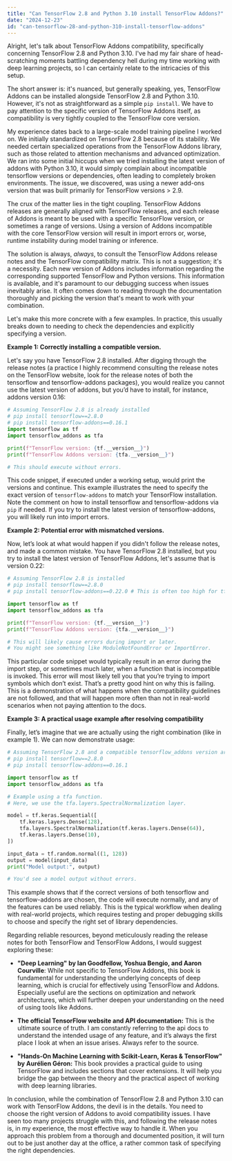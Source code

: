 ```yaml
---
title: "Can TensorFlow 2.8 and Python 3.10 install TensorFlow Addons?"
date: "2024-12-23"
id: "can-tensorflow-28-and-python-310-install-tensorflow-addons"
---
```


Alright, let's talk about TensorFlow Addons compatibility, specifically concerning TensorFlow 2.8 and Python 3.10. I've had my fair share of head-scratching moments battling dependency hell during my time working with deep learning projects, so I can certainly relate to the intricacies of this setup.

The short answer is: it's nuanced, but generally speaking, yes, TensorFlow Addons can be installed alongside TensorFlow 2.8 and Python 3.10. However, it's not as straightforward as a simple `pip install`. We have to pay attention to the specific version of TensorFlow Addons itself, as compatibility is very tightly coupled to the TensorFlow core version.

My experience dates back to a large-scale model training pipeline I worked on. We initially standardized on TensorFlow 2.8 because of its stability. We needed certain specialized operations from the TensorFlow Addons library, such as those related to attention mechanisms and advanced optimization. We ran into some initial hiccups when we tried installing the latest version of addons with Python 3.10, it would simply complain about incompatible tensorflow versions or dependencies, often leading to completely broken environments. The issue, we discovered, was using a newer add-ons version that was built primarily for TensorFlow versions > 2.9.

The crux of the matter lies in the tight coupling. TensorFlow Addons releases are generally aligned with TensorFlow releases, and each release of Addons is meant to be used with a specific TensorFlow version, or sometimes a range of versions. Using a version of Addons incompatible with the core TensorFlow version will result in import errors or, worse, runtime instability during model training or inference.

The solution is always, _always_, to consult the TensorFlow Addons release notes and the TensorFlow compatibility matrix. This is not a suggestion; it's a necessity. Each new version of Addons includes information regarding the corresponding supported TensorFlow and Python versions. This information is available, and it's paramount to our debugging success when issues inevitably arise. It often comes down to reading through the documentation thoroughly and picking the version that's meant to work with your combination.

Let's make this more concrete with a few examples. In practice, this usually breaks down to needing to check the dependencies and explicitly specifying a version.

**Example 1: Correctly installing a compatible version.**

Let's say you have TensorFlow 2.8 installed. After digging through the release notes (a practice I highly recommend consulting the release notes on the TensorFlow website, look for the release notes of both the tensorflow and tensorflow-addons packages), you would realize you cannot use the latest version of addons, but you’d have to install, for instance, addons version 0.16:

```python
# Assuming TensorFlow 2.8 is already installed
# pip install tensorflow==2.8.0
# pip install tensorflow-addons==0.16.1
import tensorflow as tf
import tensorflow_addons as tfa

print(f"TensorFlow version: {tf.__version__}")
print(f"TensorFlow Addons version: {tfa.__version__}")

# This should execute without errors.
```

This code snippet, if executed under a working setup, would print the versions and continue. This example illustrates the need to specify the exact version of `tensorflow-addons` to match your TensorFlow installation. Note the comment on how to install tensorflow and tensorflow-addons via `pip` if needed. If you try to install the latest version of tensorflow-addons, you will likely run into import errors.

**Example 2: Potential error with mismatched versions.**

Now, let’s look at what would happen if you didn't follow the release notes, and made a common mistake. You have TensorFlow 2.8 installed, but you try to install the latest version of TensorFlow Addons, let's assume that is version 0.22:

```python
# Assuming TensorFlow 2.8 is installed
# pip install tensorflow==2.8.0
# pip install tensorflow-addons==0.22.0 # This is often too high for tf 2.8

import tensorflow as tf
import tensorflow_addons as tfa

print(f"TensorFlow version: {tf.__version__}")
print(f"TensorFlow Addons version: {tfa.__version__}")

# This will likely cause errors during import or later.
# You might see something like ModuleNotFoundError or ImportError.
```

This particular code snippet would typically result in an error during the import step, or sometimes much later, when a function that is incompatible is invoked. This error will most likely tell you that you’re trying to import symbols which don’t exist. That’s a pretty good hint on why this is failing. This is a demonstration of what happens when the compatibility guidelines are not followed, and that will happen more often than not in real-world scenarios when not paying attention to the docs.

**Example 3: A practical usage example after resolving compatibility**

Finally, let’s imagine that we are actually using the right combination (like in example 1). We can now demonstrate usage:

```python
# Assuming TensorFlow 2.8 and a compatible tensorflow_addons version are installed (e.g., 0.16)
# pip install tensorflow==2.8.0
# pip install tensorflow-addons==0.16.1

import tensorflow as tf
import tensorflow_addons as tfa

# Example using a tfa function.
# Here, we use the tfa.layers.SpectralNormalization layer.

model = tf.keras.Sequential([
    tf.keras.layers.Dense(128),
    tfa.layers.SpectralNormalization(tf.keras.layers.Dense(64)),
    tf.keras.layers.Dense(10),
])

input_data = tf.random.normal((1, 128))
output = model(input_data)
print("Model output:", output)

# You'd see a model output without errors.
```
This example shows that if the correct versions of both tensorflow and tensorflow-addons are chosen, the code will execute normally, and any of the features can be used reliably. This is the typical workflow when dealing with real-world projects, which requires testing and proper debugging skills to choose and specify the right set of library dependencies.

Regarding reliable resources, beyond meticulously reading the release notes for both TensorFlow and TensorFlow Addons, I would suggest exploring these:

*   **"Deep Learning" by Ian Goodfellow, Yoshua Bengio, and Aaron Courville**: While not specific to TensorFlow Addons, this book is fundamental for understanding the underlying concepts of deep learning, which is crucial for effectively using TensorFlow and Addons. Especially useful are the sections on optimization and network architectures, which will further deepen your understanding on the need of using tools like Addons.

*   **The official TensorFlow website and API documentation:** This is the ultimate source of truth. I am constantly referring to the api docs to understand the intended usage of any feature, and it’s always the first place I look at when an issue arises. Always refer to the source.

*   **"Hands-On Machine Learning with Scikit-Learn, Keras & TensorFlow" by Aurélien Géron:** This book provides a practical guide to using TensorFlow and includes sections that cover extensions. It will help you bridge the gap between the theory and the practical aspect of working with deep learning libraries.

In conclusion, while the combination of TensorFlow 2.8 and Python 3.10 can work with TensorFlow Addons, the devil is in the details. You need to choose the right version of Addons to avoid compatibility issues. I have seen too many projects struggle with this, and following the release notes is, in my experience, the most effective way to handle it. When you approach this problem from a thorough and documented position, it will turn out to be just another day at the office, a rather common task of specifying the right dependencies.
